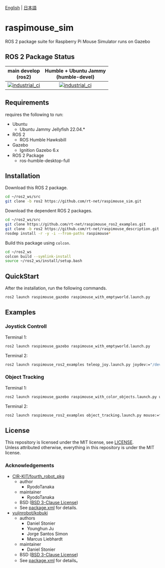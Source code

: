 [English](README.en.md) | [日本語](README.md)

# raspimouse_sim

ROS 2 package suite for Raspberry Pi Mouse Simulator runs on Gazebo

## ROS 2 Package Status

| main develop<br>(ros2)|Humble + Ubuntu Jammy<br>(humble-devel)|
|:---:|:---:|
|[![industrial_ci](https://github.com/rt-net/raspimouse_sim/workflows/industrial_ci/badge.svg?branch=ros2)](https://github.com/rt-net/raspimouse_sim/actions?query=branch%3Aros2+workflow%3Aindustrial_ci)|[![industrial_ci](https://github.com/rt-net/raspimouse_sim/workflows/industrial_ci/badge.svg?branch=humble-devel)](https://github.com/rt-net/raspimouse_sim/actions?query=branch%3Ahumble-devel+workflow%3Aindustrial_ci)|

## Requirements

requires the following to run:

* Ubuntu
  * Ubuntu Jammy Jellyfish 22.04.*
* ROS 2
  * ROS Humble Hawksbill
* Gazebo
  * Ignition Gazebo 6.x
* ROS 2 Package
  * ros-humble-desktop-full

## Installation

Download this ROS 2 package.

```sh
cd ~/ros2_ws/src
git clone -b ros2 https://github.com/rt-net/raspimouse_sim.git
```

Download the dependent ROS 2 packages.

```sh
cd ~/ros2_ws/src
git clone https://github.com/rt-net/raspimouse_ros2_examples.git
git clone -b ros2 https://github.com/rt-net/raspimouse_description.git
rosdep install -r -y -i --from-paths raspimouse*
```

Build this package using `colcon`.

```sh
cd ~/ros2_ws
colcon build --symlink-install
source ~/ros2_ws/install/setup.bash
```

## QuickStart

After the installation, run the following commands.

```sh
ros2 launch raspimouse_gazebo raspimouse_with_emptyworld.launch.py
```

## Examples

### Joystick Controll

Terminal 1:

```sh
ros2 launch raspimouse_gazebo raspimouse_with_emptyworld.launch.py
```

Terminal 2:

```sh
ros2 launch raspimouse_ros2_examples teleop_joy.launch.py joydev:="/dev/input/js0" joyconfig:=f710 mouse:=false
```

### Object Tracking

Terminal 1:

```sh
ros2 launch raspimouse_gazebo raspimouse_with_color_objects.launch.py use_rgb_camera:=true
```

Terminal 2:

```sh
ros2 launch raspimouse_ros2_examples object_tracking.launch.py mouse:=false use_camera_node:=false
```

## License

This repository is licensed under the MIT license, see [LICENSE]( ./LICENSE ).  
Unless attributed otherwise, everything in this repository is under the MIT license.

### Acknowledgements

* [CIR-KIT/fourth_robot_pkg]( https://github.com/CIR-KIT/fourth_robot_pkg )
  * author
    * RyodoTanaka
  * maintainer
    * RyodoTanaka
  * BSD ([BSD 3-Clause License](https://opensource.org/licenses/BSD-3-Clause))
  * See [package.xml](https://github.com/CIR-KIT/fourth_robot_pkg/blob/indigo-devel/fourth_robot_control/package.xml) for details.
* [yujinrobot/kobuki]( https://github.com/yujinrobot/kobuki )
  * authors
    * Daniel Stonier
    * Younghun Ju
    * Jorge Santos Simon
    * Marcus Liebhardt
  * maintainer
    * Daniel Stonier
  * BSD ([BSD 3-Clause License](https://opensource.org/licenses/BSD-3-Clause))
  * See [package.xml](https://github.com/yujinrobot/kobuki/blob/melodic/kobuki/package.xml) for details。
